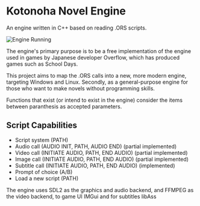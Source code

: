 # Kotonoha Novel Engine

An engine written in C++ based on reading .ORS scripts.

![Engine Running](https://github.com/Ruaneri-Portela/Kotonoha/blob/378c55fe9ea7277847b54267e8046a66357c9b21/Kotonoha.gif)

The engine's primary purpose is to be a free implementation of the engine used in games by Japanese developer Overflow, which has produced games such as School Days.

This project aims to map the .ORS calls into a new, more modern engine, targeting Windows and Linux. Secondly, as a general-purpose engine for those who want to make novels without programming skills. 

Functions that exist (or intend to exist in the engine) consider the items between paranthesis as accepted parameters.

## Script Capabilities

- Script system (PATH)
- Audio call (AUDIO INIT, PATH, AUDIO END) (partial implemented)
- Video call (INITIATE AUDIO, PATH, END AUDIO) (partial implemented)
- Image call (INITIATE AUDIO, PATH, END AUDIO) (partial implemented)
- Subtitle call (INITIATE AUDIO, PATH, END AUDIO) (implemented)
- Prompt of choice (A/B)
- Load a new script (PATH)

The engine uses SDL2 as the graphics and audio backend, and FFMPEG as the video backend, to game UI IMGui and for subtitles libAss

